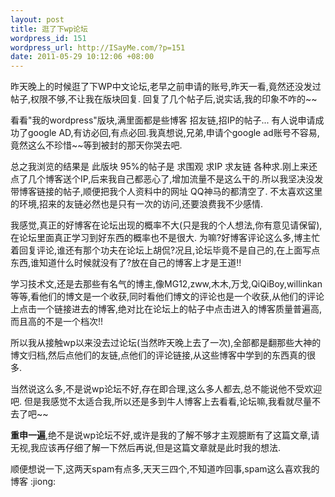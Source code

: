 ```yaml
--- 
layout: post
title: 逛了下wp论坛
wordpress_id: 151
wordpress_url: http://ISayMe.com/?p=151
date: 2011-05-29 10:12:06 +08:00
---
```

昨天晚上的时候逛了下WP中文论坛,老早之前申请的账号,昨天一看,竟然还没发过帖子,权限不够,不让我在版块回复.
回复了几个帖子后,说实话,我的印象不咋的~~

看看"我的wordpress"版块,满里面都是些博客 招友链,招IP的帖子...
有人说申请成功了google AD,有访必回,有点必回.我真想说,兄弟,申请个google ad账号不容易,竟然这么不珍惜~~等到被封的那天你哭去吧.

总之我浏览的结果是 此版块 95%的帖子是 求围观 求IP 求友链 各种求.刚上来还点了几个博客送个IP,后来我自己都恶心了,增加流量不是这么干的.所以我坚决没发带博客链接的帖子,顺便把我个人资料中的网址 QQ神马的都清空了.
不太喜欢这里的环境,招来的友链必然也是只有一次的访问,还要浪费我不少感情.

我感觉,真正的好博客在论坛出现的概率不大(只是我的个人想法,你有意见请保留),在论坛里面真正学习到好东西的概率也不是很大.
为嘛?好博客评论这么多,博主忙着回复评论,谁还有那个功夫在论坛上胡侃?况且,论坛毕竟不是自己的,在上面写点东西,谁知道什么时候就没有了?放在自己的博客上才是王道!!

学习技术文,还是去那些有名气的博主,像MG12,zww,木木,万戈,QiQiBoy,willinkan等等,看他们的博文是一个收获,同时看他们博文的评论也是一个收获,从他们的评论上点击一个链接进去的博客,绝对比在论坛上的帖子中点击进入的博客质量普遍高,而且高的不是一个档次!!

所以我从接触wp以来没去过论坛(当然昨天晚上去了一次),全部都是翻那些大神的博文归档,然后点他们的友链,点他们的评论链接,从这些博客中学到的东西真的很多.

当然说这么多,不是说wp论坛不好,存在即合理,这么多人都去,总不能说他不受欢迎吧.
但是我感觉不太适合我,所以还是多到牛人博客上去看看,论坛嘛,我看就尽量不去了吧~~

**重申一遍**,绝不是说wp论坛不好,或许是我的了解不够才主观臆断有了这篇文章,请无视,我应该再仔细了解一下然后再说,但是这篇文章就是此时我的想法.

顺便想说一下,这两天spam有点多,天天三四个,不知道咋回事,spam这么喜欢我的博客 :jiong: 

